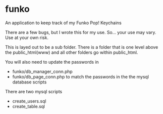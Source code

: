 # funko
An application to keep track of my Funko Pop! Keychains

There are a few bugs, but I wrote this for my use. So... your use may vary. Use at your own risk.

This is layed out to be a sub folder. There is a folder that is one level above the public_html(www) and all other folders go within public_html.

You will also need to update the passwords in 
* funko/db_manager_conn.php
* funko/db_page_conn.php
to match the passwords in the the mysql database scripts

There are two mysql scripts
* create_users.sql
* create_table.sql
